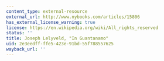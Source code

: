 ```yaml
---
content_type: external-resource
external_url: http://www.nybooks.com/articles/15806
has_external_license_warning: true
license: https://en.wikipedia.org/wiki/All_rights_reserved
status: ''
title: Joseph Lelyveld, "In Guantanamo"
uid: 2e3eedff-ffe5-423e-91bd-55f788557625
wayback_url: ''
---
```

